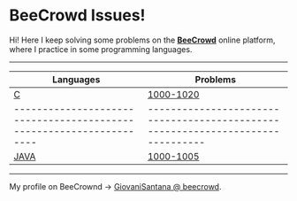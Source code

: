 # BeeCrowd Issues!

Hi! Here I keep solving some problems on the [**BeeCrowd**](judge.beecrowd.com)  online platform, where I practice in some programming languages.

---

|Languages 	                                                        |Problems                                          	                            |
|-------------------------------------------------------------------|-------------------------------------------------------------------------------|
|[C](https://en.wikipedia.org/wiki/C_(programming_language))        | [1000-1020](https://github.com/giovanisantanaa/BeeCrowd/tree/main/C)          |
|-------------------------------------------------------------------|-------------------------------------------------------------------------------|
|[JAVA](https://en.wikipedia.org/wiki/Java_(programming_language))  | [1000-1005](https://github.com/giovanisantanaa/BeeCrowd/tree/main/Java//rc)   |

---

My profile on BeeCrownd -> [GiovaniSantana @ beecrowd](https://judge.beecrowd.com/pt/profile/456385).